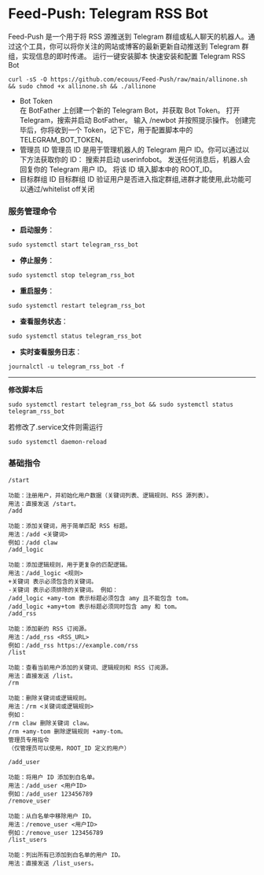 # Feed-Push: Telegram RSS Bot
Feed-Push 是一个用于将 RSS 源推送到 Telegram 群组或私人聊天的机器人。通过这个工具，你可以将你关注的网站或博客的最新更新自动推送到 Telegram 群组，实现信息的即时传递。
运行一键安装脚本
快速安装和配置 Telegram RSS Bot
```
curl -sS -O https://github.com/ecouus/Feed-Push/raw/main/allinone.sh && sudo chmod +x allinone.sh && ./allinone
```
- Bot Token  
在 BotFather 上创建一个新的 Telegram Bot，并获取 Bot Token。
打开 Telegram，搜索并启动 BotFather。
输入 /newbot 并按照提示操作。
创建完毕后，你将收到一个 Token，记下它，用于配置脚本中的 TELEGRAM_BOT_TOKEN。
- 管理员 ID
管理员 ID 是用于管理机器人的 Telegram 用户 ID。你可以通过以下方法获取你的 ID：
搜索并启动 userinfobot。
发送任何消息后，机器人会回复你的 Telegram 用户 ID。
将该 ID 填入脚本中的 ROOT_ID。
- 目标群组 ID
目标群组 ID 验证用户是否进入指定群组,进群才能使用,此功能可以通过/whitelist off关闭

### **服务管理命令**
- **启动服务**：
```
sudo systemctl start telegram_rss_bot
```
- **停止服务**：
```
sudo systemctl stop telegram_rss_bot
```
- **重启服务**：
```
sudo systemctl restart telegram_rss_bot
```
- **查看服务状态**：
```
sudo systemctl status telegram_rss_bot
```
- **实时查看服务日志**：
```
journalctl -u telegram_rss_bot -f
```
---

**修改脚本后**
```
sudo systemctl restart telegram_rss_bot && sudo systemctl status telegram_rss_bot
```


若修改了.service文件则需运行
```
sudo systemctl daemon-reload
```

### 基础指令
```
/start

功能：注册用户，并初始化用户数据（关键词列表、逻辑规则、RSS 源列表）。
用法：直接发送 /start。
/add

功能：添加关键词，用于简单匹配 RSS 标题。
用法：/add <关键词>
例如：/add claw
/add_logic

功能：添加逻辑规则，用于更复杂的匹配逻辑。
用法：/add_logic <规则>
+关键词 表示必须包含的关键词。
-关键词 表示必须排除的关键词。 例如：
/add_logic +amy-tom 表示标题必须包含 amy 且不能包含 tom。
/add_logic +amy+tom 表示标题必须同时包含 amy 和 tom。
/add_rss

功能：添加新的 RSS 订阅源。
用法：/add_rss <RSS_URL>
例如：/add_rss https://example.com/rss
/list

功能：查看当前用户添加的关键词、逻辑规则和 RSS 订阅源。
用法：直接发送 /list。
/rm

功能：删除关键词或逻辑规则。
用法：/rm <关键词或逻辑规则>
例如：
/rm claw 删除关键词 claw。
/rm +amy-tom 删除逻辑规则 +amy-tom。
管理员专用指令
（仅管理员可以使用，ROOT_ID 定义的用户）

/add_user

功能：将用户 ID 添加到白名单。
用法：/add_user <用户ID>
例如：/add_user 123456789
/remove_user

功能：从白名单中移除用户 ID。
用法：/remove_user <用户ID>
例如：/remove_user 123456789
/list_users

功能：列出所有已添加到白名单的用户 ID。
用法：直接发送 /list_users。
```
